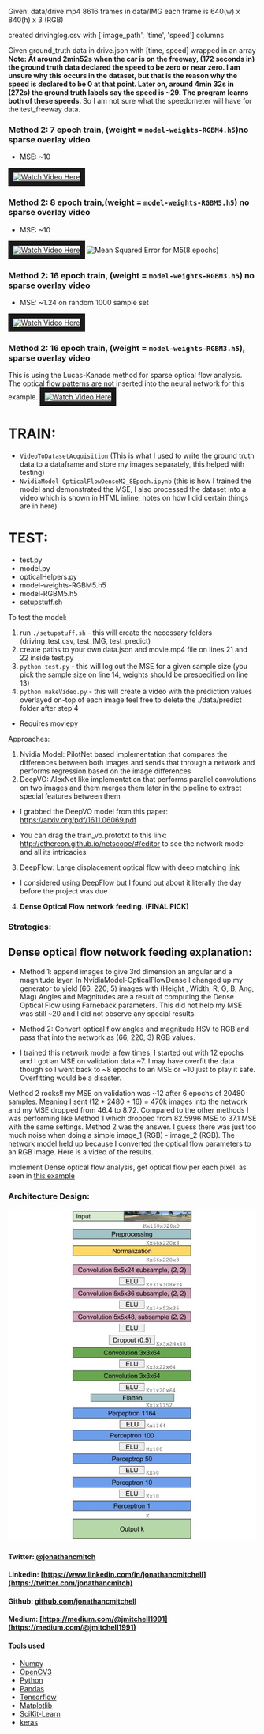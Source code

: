 Given: data/drive.mp4
8616 frames in data/IMG
each frame is 640(w) x 840(h) x 3 (RGB)

created drivinglog.csv with ['image_path', 'time', 'speed'] columns

Given ground_truth data in drive.json with [time, speed] wrapped in an array
<strong>Note: At around 2min52s when the car is on the freeway, (172 seconds in) the ground truth data declared the speed to be zero or near zero. I am unsure why this occurs in the dataset, but that is the reason why the speed is declared to be 0 at that point. Later on, around 4min 32s in (272s) the ground truth labels say the speed is ~29. The program learns both of these speeds. </strong> So I am not sure what the speedometer will have for the test_freeway data.

### Method 2: 7 epoch train, (weight = `model-weights-RGBM4.h5`)no sparse overlay video
* MSE: ~10

<a href="http://www.youtube.com/embed/5PO0Y2eyRk8
" target="_blank"><img src="http://img.youtube.com/vi/5PO0Y2eyRk8/0.jpg" 
alt="Watch Video Here" width="480" height="180" border="10" /></a>

### Method 2: 8 epoch train,(weight = `model-weights-RGBM5.h5`) no sparse overlay video
* MSE: ~10

<a href="http://www.youtube.com/embed/vNRCwtx01og
" target="_blank"><img src="http://img.youtube.com/vi/vNRCwtx01og/0.jpg" 
alt="Watch Video Here" width="480" height="180" border="10" /></a>
![Mean Squared Error for M5(8 epochs)](https://github.com/JonathanCMitchell/speedChallenge/blob/master/rgbm5_8epoch.png)

### Method 2: 16 epoch train, (weight = `model-weights-RGBM3.h5`) no sparse overlay video
* MSE: ~1.24 on random 1000 sample set

<a href="http://www.youtube.com/embed/4mDY_DlIu5g
" target="_blank"><img src="http://img.youtube.com/vi/4mDY_DlIu5g/0.jpg" 
alt="Watch Video Here" width="480" height="180" border="10" /></a>

### Method 2: 16 epoch train, (weight = `model-weights-RGBM3.h5`), sparse overlay video
This is using the Lucas-Kanade method for sparse optical flow analysis. The optical flow patterns are not inserted into the neural network for this example. 
<a href="http://www.youtube.com/embed/1wveGc-lc9Q
" target="_blank"><img src="http://img.youtube.com/vi/1wveGc-lc9Q/0.jpg" 
alt="Watch Video Here" width="480" height="180" border="10" /></a>

# TRAIN:
* `VideoToDatasetAcquisition` (This is what I used to write the ground truth data to a dataframe and store my images separately, this helped with testing)
* `NvidiaModel-OpticalFlowDenseM2_8Epoch.ipynb` (this is how I trained the model and demonstrated the MSE, I also processed the dataset into a video which is shown in HTML inline, notes on how I did certain things are in here)


# TEST:
* test.py
* model.py
* opticalHelpers.py
* model-weights-RGBM5.h5
* model-RGBM5.h5
* setupstuff.sh

To test the model:
1) run `./setupstuff.sh` - this will create the necessary folders (driving_test.csv, test_IMG, test_predict)
2) create paths to your own data.json and movie.mp4 file on lines 21 and 22 inside test.py
3) `python test.py` - this will log out the MSE for a given sample size (you pick the sample size on line 14, weights should be prespecified on line 13)
4) `python makeVideo.py` - this will create a video with the prediction values overlayed on-top of each image
feel free to delete the ./data/predict folder after step 4
* Requires moviepy


Approaches:
1) Nvidia Model: PilotNet based implementation that compares the differences between both images and sends that through a network and performs regression based on the image differences
2) DeepVO: AlexNet like implementation that performs parallel convolutions on two images and them merges them later in the pipeline to extract special features between them

* I grabbed the DeepVO model from this paper: https://arxiv.org/pdf/1611.06069.pdf

* You can drag the train_vo.prototxt to this link: http://ethereon.github.io/netscope/#/editor
to see the network model and all its intricacies

3) DeepFlow: Large displacement optical flow with deep matching [link](http://www.cv-foundation.org/openaccess/content_iccv_2013/papers/Weinzaepfel_DeepFlow_Large_Displacement_2013_ICCV_paper.pdf)
* I considered using DeepFlow but I found out about it literally the day before the project was due
4) <strong>Dense Optical Flow network feeding. (FINAL PICK)</strong>


### Strategies:
## Dense optical flow network feeding explanation:
* Method 1: append images to give 3rd dimension an angular and a magnitude layer. 
In NvidiaModel-OpticalFlowDense I changed up my generator to yield (66, 220, 5) images with (Height , Width, R, G, B, Ang, Mag) Angles and Magnitudes are a result of computing the Dense Optical Flow using Farneback parameters. This did not help my MSE was still ~20 and I did not observe any special results. 

* Method 2: Convert optical flow angles and magnitude HSV to RGB and pass that into the network as (66, 220, 3) RGB values. 

* I trained this network model a few times, I started out with 12 epochs and I got an MSE on validation data ~7. I may have overfit the data though so I went back to ~8 epochs to an MSE or ~10 just to play it safe. Overfitting would be a disaster. 

Method 2 rocks!! my MSE on validation was ~12 after 6 epochs of 20480 samples. Meaning I sent (12 * 2480 * 16) = 470k images into the network and my MSE dropped from 46.4 to 8.72. Compared to the other methods I was performing like Method 1 which dropped from 82.5996 MSE to 37.1 MSE with the same settings. Method 2 was the answer. I guess there was just too much noise when doing a simple image_1 (RGB) - image_2 (RGB). The network model held up because I converted the optical flow parameters to an RGB image. Here is a video of the results. 


Implement Dense optical flow analysis, get optical flow per each pixel. as seen in [this example](http://docs.opencv.org/3.1.0/d7/d8b/tutorial_py_lucas_kanade.html)


### Architecture Design:
![architecture design](https://github.com/JonathanCMitchell/CarND-Behavioral-Cloning-P3/blob/Master/plots/Convnet%20Architecture%20Nvidia%20Model.jpg)



#### Twitter: [@jonathancmitch](https://twitter.com/jonathancmitch)
#### Linkedin: [https://www.linkedin.com/in/jonathancmitchell](https://twitter.com/jonathancmitch)
#### Github: [github.com/jonathancmitchell](github.com/jonathancmitchell)
#### Medium: [https://medium.com/@jmitchell1991](https://medium.com/@jmitchell1991)


#### Tools used
* [Numpy](http://www.numpy.org/)
* [OpenCV3](http://pandas.pydata.org/)
* [Python](https://www.python.org/)
* [Pandas](http://pandas.pydata.org/)
* [Tensorflow](https://www.tensorflow.org/)
* [Matplotlib](http://matplotlib.org/api/pyplot_api.html)
* [SciKit-Learn](http://scikit-learn.org/)
* [keras](http://keras.io)
